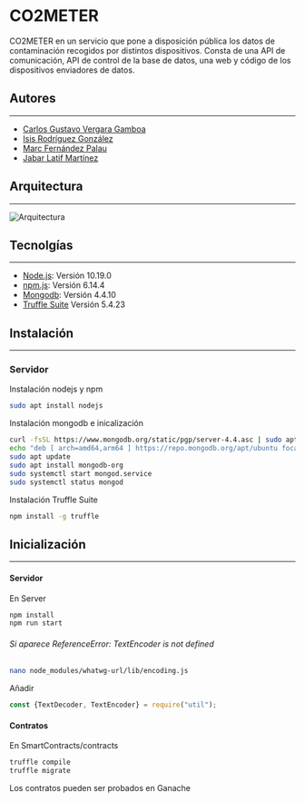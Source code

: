 # CO2METER
CO2METER en un servicio que pone a disposición pública los datos
de contaminación recogidos por distintos dispositivos. Consta de una API de
comunicación, API de control de la base de datos, una web y código de los
dispositivos enviadores de datos.

## Autores
***
* [Carlos Gustavo Vergara Gamboa](https://github.com/Gustavove/)
* [Isis Rodríguez González](https://github.com/isisrg)
* [Marc Fernández Palau](https://github.com/marcfpalau)
* [Jabar Latif Martínez](https://github.com/sel21)

## Arquitectura
***

![Arquitectura](https://raw.githubusercontent.com/Gustavove/CO2METER/blob/master/arquitectura.png)

## Tecnolgías
***
* [Node.js](https://nodejs.org/): Versión 10.19.0
* [npm.js](https://www.npmjs.com/): Versión 6.14.4
* [Mongodb](https://www.mongodb.com/): Versión 4.4.10
* [Truffle Suite](https://trufflesuite.com/) Versión 5.4.23

## Instalación
***

### Servidor
Instalación nodejs y npm
```bash
sudo apt install nodejs
```
Instalación mongodb e inicalización

```bash
curl -fsSL https://www.mongodb.org/static/pgp/server-4.4.asc | sudo apt-key add -
echo "deb [ arch=amd64,arm64 ] https://repo.mongodb.org/apt/ubuntu focal/mongodb-org/4.4 multiverse" | sudo tee /etc/apt/sources.list.d/mongodb-org-4.4.list
sudo apt update
sudo apt install mongodb-org
sudo systemctl start mongod.service
sudo systemctl status mongod
```

Instalación Truffle Suite

```bash
npm install -g truffle
```

## Inicialización 
***
#### Servidor

En Server

```bash
npm install
npm run start
```
###### Si aparece  ReferenceError: TextEncoder is not defined
```bash
nano node_modules/whatwg-url/lib/encoding.js
```
Añadir 
```javascript
const {TextDecoder, TextEncoder} = require("util");
```


#### Contratos
En SmartContracts/contracts
```bash
truffle compile
truffle migrate
```
Los contratos pueden ser probados en Ganache
